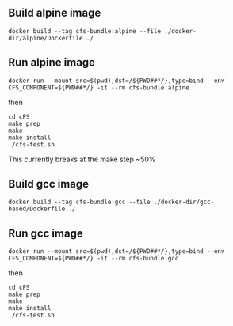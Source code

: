 ## Build alpine image

```
docker build --tag cfs-bundle:alpine --file ./docker-dir/alpine/Dockerfile ./
```

## Run alpine image
```
docker run --mount src=$(pwd),dst=/${PWD##*/},type=bind --env CFS_COMPONENT=${PWD##*/} -it --rm cfs-bundle:alpine
```

then

```
cd cFS
make prep
make
make install
./cfs-test.sh
```

This currently breaks at the make step ~50%


## Build gcc image

```
docker build --tag cfs-bundle:gcc --file ./docker-dir/gcc-based/Dockerfile ./
```

## Run gcc image
```
docker run --mount src=$(pwd),dst=/${PWD##*/},type=bind --env CFS_COMPONENT=${PWD##*/} -it --rm cfs-bundle:gcc
```
then

```
cd cFS
make prep
make
make install
./cfs-test.sh
```
